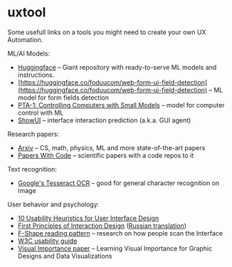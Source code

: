 # uxtool

Some usefull links on a tools you might need to create your own UX Automation.

ML/AI Models:

* [Huggingface](https://huggingface.co/) – Giant repository with ready-to-serve ML models and instructions.
* [https://huggingface.co/foduucom/web-form-ui-field-detection](https://huggingface.co/foduucom/web-form-ui-field-detection) – ML model for form fields detection
* [PTA-1: Controlling Computers with Small Models](https://huggingface.co/AskUI/PTA-1) – model for computer control with ML
* [ShowUI](https://huggingface.co/showlab/ShowUI-2B) – interface interaction prediction (a.k.a. GUI agent)

Research papers:
* [Arxiv](https://arxiv.org/) – CS, math, physics, ML and more state-of-the-art papers
* [Papers With Code](https://paperswithcode.com/) – scientific papers with a code repos to it

Text recognition: 

* [Google's Tesseract OCR](https://github.com/tesseract-ocr/tessdoc) – good for general character recognition on image 


User behavior and psychology:

* [10 Usability Heuristics for User Interface Design](https://www.nngroup.com/articles/ten-usability-heuristics/)
* [First Principles of Interaction Design](https://asktog.com/atc/principles-of-interaction-design/) ([Russian translation](https://ashapiro.ru/translations/tog-first-principles/))
* [F-Shape reading pattern](https://www.nngroup.com/articles/f-shaped-pattern-reading-web-content/) – research on how people scan the Interface
* [W3C usability guide](https://www.w3.org/WAI/fundamentals/accessibility-usability-inclusion/)
* [Visual Importance paper](https://arxiv.org/abs/1708.02660) – Learning Visual Importance for Graphic Designs and Data Visualizations

